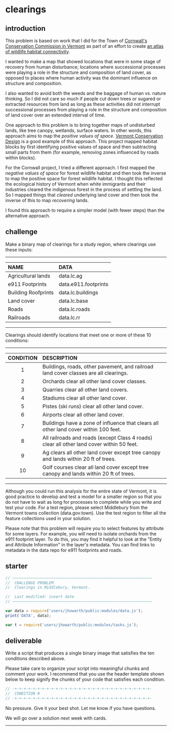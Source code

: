 # __clearings__

## introduction  

This problem is based on work that I did for the Town of [Cornwall's Conservation Commission in Vermont][ccc] as part of an effort to create [an atlas of wildlife habitat connectivity][ccc-atlas].  

I wanted to make a map that showed locations that were in some stage of recovery from human disturbance; locations where successional processes were playing a role in the structure and composition of land cover, as opposed to places where human activity was the dominant influence on structure and composition.  

I also wanted to avoid both the weeds and the baggage of human vs. nature thinking. So I did not care so much if people cut down trees or sugared or extracted resources from land as long as these activities did not interrupt successional processes from playing a role in the structure and composition of land cover over an extended interval of time.     

One approach to this problem is to bring together maps of undisturbed lands, like tree canopy, wetlands, surface waters. In other words, this approach aims to map the _positive values of space_. [Vermont Conservation Design][vcd] is a good example of this approach. This project mapped habitat blocks by first identifying positive values of space and then subtracting small parts from them (for example, removing zones influenced by roads within blocks). 

For the Cornwall project, I tried a different approach. I first mapped the _negative values of space_ for forest wildlife habitat and then took the inverse to map the positive space for forest wildlife habitat. I thought this reflected the ecological history of Vermont when white immigrants and their industries cleared the indigenous forest in the process of settling the land. So I mapped things that _cleared_ underlying land cover and then took the inverse of this to map _recovering_ lands.     

I found this approach to require a simpler model (with fewer steps) than the alternative approach. 

## challenge  

Make a binary map of clearings for a study region, where clearings use these inputs:  

---  

<center>

| NAME                      | DATA                      | 
| :---                      | :---                      |  
| Agricultural lands        | data.lc.ag                |
| e911 Footprints           | data.e911.footprints      | 
| Building Roofprints       | data.lc.buildings         |
| Land cover                | data.lc.base              |
| Roads                     | data.lc.roads             |  
| Railroads                 | data.lc.rr                |  

</center>  

---  

Clearings should identify locations that meet one or more of these 10 conditions:  

---  

<center>

| CONDITION | DESCRIPTION                                                                                           |  
| :---:     | :---                                                                                                  |
| 1         | Buildings, roads, other pavement, and railroad land cover classes are all clearings.                  |
| 2         | Orchards clear all other land cover classes.                                                          |
| 3         | Quarries clear all other land covers.                                                                 | 
| 4         | Stadiums clear all other land cover.                                                                  |
| 5         | Pistes (ski runs) clear all other land cover.                                                         |
| 6         | Airports clear all other land cover.                                                                  |
| 7         | Buildings have a zone of influence that clears all other land cover within 100 feet.                  |
| 8         | All railroads and roads (except Class 4 roads) clear all other land cover within 50 feet.             |  
| 9         | Ag clears all other land cover except tree canopy and lands within 20 ft of trees.                    | 
| 10        | Golf courses clear all land cover except tree canopy and lands within 20 ft of trees.                 |



</center>

---  

Although you could run this analysis for the entire state of Vermont, it is good practice to develop and test a model for a smaller region so that you do not have to wait as long for processes to complete while you write and test your code. For a test region, please select Middlebury from the Vermont towns collection (data.gov.town). Use the test region to filter all the feature collections used in your solution.  

Please note that this problem will require you to select features by attribute for some layers. For example, you will need to isolate orchards from the e911 footprint layer. To do this, you may find it helpful to look at the "Entity and Attribute Information" in the layer's metadata. You can find links to metadata in the data repo for e911 footprints and roads. 

## starter  

```js
// ~~~~~~~~~~~~~~~~~~~~~~~~~~~~~~~~~~~~~~~~~~~~~~~~~~~~~~~~~~~~~
//  CHALLENGE PROBLEM
//  Clearings in Middlebury, Vermont. 

//  Last modified: insert date
// ~~~~~~~~~~~~~~~~~~~~~~~~~~~~~~~~~~~~~~~~~~~~~~~~~~~~~~~~~~~~~

var data = require('users/jhowarth/public:modules/data.js');       
print('DATA', data);

var t = require('users/jhowarth/public:modules/tasks.js');
```

## deliverable  

Write a script that produces a single binary image that satisfies the ten conditions described above.  

Please take care to organize your script into meaningful chunks and comment your work. I recommend that you use the header template shown below to keep signify the chunks of your code that satisfies each condition.

```js
// -+-+-+-+-+-+-+-+-+-+-+-+-+-+-+-+-+-+-+-+-+-+-+-+-+-+-+-+-+-+-
//  CONDITION #
// -+-+-+-+-+-+-+-+-+-+-+-+-+-+-+-+-+-+-+-+-+-+-+-+-+-+-+-+-+-+-
```

No pressure. Give it your best shot. Let me know if you have questions.  

We will go over a solution next week with cards.  






---

[ccc]: https://cornwallvt.com/cornwall-conservation-commission/
[ccc-atlas]: https://jhowarth.users.earthengine.app/view/cornwall-connectivity
[vcd]: https://anr.vermont.gov/node/1182